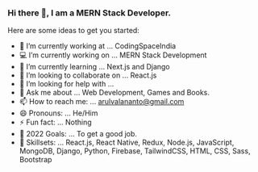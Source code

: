 ### Hi there 👋, I am a MERN Stack Developer.

Here are some ideas to get you started:

- 🔭 I’m currently working at ... CodingSpaceIndia
- 💻 I’m currently working on ... MERN Stack Development
- 🌱 I’m currently learning ... Next.js and Django
- 👯 I’m looking to collaborate on ... React.js
- 🤔 I’m looking for help with ... 
- 💬 Ask me about ... Web Development, Games and Books.
- 📫 How to reach me: ... arulvalananto@gmail.com 
- 😄 Pronouns: ...  He/Him
- ⚡ Fun fact: ... Nothing
- 🤗 2022 Goals: ... To get a good job.
- 🚀 Skillsets: ... React.js, React Native, Redux, Node.js, JavaScript, MongoDB, Django, Python, Firebase, TailwindCSS, HTML, CSS, Sass, Bootstrap
